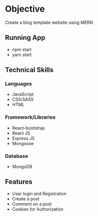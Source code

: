 # Objective

Create a blog template website using MERN

## Running App
- npm start
- yarn start

## Technical Skills

### Languages
- JavaScript
- CSS/SASS
- HTML

### Framework/Libraries
- React-bootstrap
- React JS
- Express JS
- Mongoose

### Database
- MongoDB

## Features
- User login and Registration
- Create a post
- Comment on a post
- Cookies for Authorization